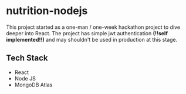 # nutrition-nodejs
This project started as a one-man / one-week hackathon project to dive deeper into React.
The project has simple jwt authentication **(!!self implemented!!)** and may shouldn't be used in production at this stage.
## Tech Stack
- React
- Node JS
- MongoDB Atlas
